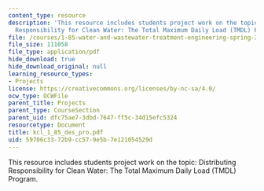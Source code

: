 ```yaml
---
content_type: resource
description: 'This resource includes students project work on the topic: Distributing
  Responsibility for Clean Water: The Total Maximum Daily Load (TMDL) Program.'
file: /courses/1-85-water-and-wastewater-treatment-engineering-spring-2006/59706c3372b9cc579e5b7e121054529d_kcl_1_85_des_pro.pdf
file_size: 111058
file_type: application/pdf
hide_download: true
hide_download_original: null
learning_resource_types:
- Projects
license: https://creativecommons.org/licenses/by-nc-sa/4.0/
ocw_type: OCWFile
parent_title: Projects
parent_type: CourseSection
parent_uid: dfc75ae7-3dbd-7647-ff5c-34d15efc5324
resourcetype: Document
title: kcl_1_85_des_pro.pdf
uid: 59706c33-72b9-cc57-9e5b-7e121054529d
---
```

This resource includes students project work on the topic: Distributing Responsibility for Clean Water: The Total Maximum Daily Load (TMDL) Program.